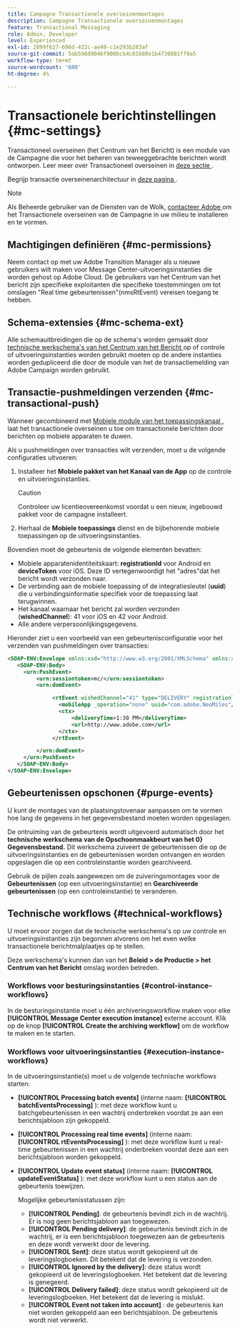 ```yaml
---
title: Campagne Transactionele overseinenmontages
description: Campagne Transactionele overseinenmontages
feature: Transactional Messaging
role: Admin, Developer
level: Experienced
exl-id: 2899f627-696d-422c-ae49-c1e293b283af
source-git-commit: 5ab598d904bf900bcb4c01680e1b4730881ff8a5
workflow-type: tm+mt
source-wordcount: '600'
ht-degree: 4%

---
```


# Transactionele berichtinstellingen {#mc-settings}

Transactioneel overseinen (het Centrum van het Bericht) is een module van de Campagne die voor het beheren van teweeggebrachte berichten wordt ontworpen. Leer meer over Transactioneel overseinen in [ deze sectie ](../send/transactional.md).

Begrijp transactie overseinenarchitectuur in [ deze pagina ](../architecture/architecture.md#transac-msg-archi).


>[!NOTE]
>
>Als Beheerde gebruiker van de Diensten van de Wolk, [ contacteer Adobe ](../start/campaign-faq.md#support) om het Transactionele overseinen van de Campagne in uw milieu te installeren en te vormen.

## Machtigingen definiëren {#mc-permissions}

Neem contact op met uw Adobe Transition Manager als u nieuwe gebruikers wilt maken voor Message Center-uitvoeringsinstanties die worden gehost op Adobe Cloud. De gebruikers van het Centrum van het bericht zijn specifieke exploitanten die specifieke toestemmingen om tot omslagen &quot;Real time gebeurtenissen&quot;(nmsRtEvent) vereisen toegang te hebben.

## Schema-extensies  {#mc-schema-ext}

Alle schemauitbreidingen die op de schema&#39;s worden gemaakt door [ technische werkschema&#39;s van het Centrum van het Bericht ](#technical-workflows) op of controle of uitvoeringsinstanties worden gebruikt moeten op de andere instanties worden gedupliceerd die door de module van het de transactiemelding van Adobe Campaign worden gebruikt.

## Transactie-pushmeldingen verzenden {#mc-transactional-push}

Wanneer gecombineerd met [ Mobiele module van het toepassingskanaal ](../send/push.md), laat het transactionele overseinen u toe om transactionele berichten door berichten op mobiele apparaten te duwen.

Als u pushmeldingen over transacties wilt verzenden, moet u de volgende configuraties uitvoeren:

1. Installeer het **Mobiele pakket van het Kanaal van de App** op de controle en uitvoeringsinstanties.

   >[!CAUTION]
   >
   >Controleer uw licentieovereenkomst voordat u een nieuw, ingebouwd pakket voor de campagne installeert.

1. Herhaal de **Mobiele toepassings** dienst en de bijbehorende mobiele toepassingen op de uitvoeringsinstanties.

Bovendien moet de gebeurtenis de volgende elementen bevatten:

* Mobiele apparatenidentiteitskaart: **registrationId** voor Android en **deviceToken** voor iOS. Deze ID vertegenwoordigt het &quot;adres&quot;dat het bericht wordt verzonden naar.
* De verbinding aan de mobiele toepassing of de integratiesleutel (**uuid**) die u verbindingsinformatie specifiek voor de toepassing laat terugwinnen.
* Het kanaal waarnaar het bericht zal worden verzonden (**wishedChannel**): 41 voor iOS en 42 voor Android.
* Alle andere verpersoonlijkingsgegevens.

Hieronder ziet u een voorbeeld van een gebeurtenisconfiguratie voor het verzenden van pushmeldingen over transacties:

```xml
<SOAP-ENV:Envelope xmlns:xsd="http://www.w3.org/2001/XMLSchema" xmlns:xsi="http://www.w3.org/2001/XMLSchema-instance" xmlns:SOAP-ENV="http://schemas.xmlsoap.org/soap/envelope/">
   <SOAP-ENV:Body>
     <urn:PushEvent>
         <urn:sessiontoken>mc/</urn:sessiontoken>
         <urn:domEvent>

              <rtEvent wishedChannel="41" type="DELIVERY" registrationToken="2cefnefzef758398493srefzefkzq483974">
                <mobileApp _operation="none" uuid="com.adobe.NeoMiles"/>
                <ctx>
                    <deliveryTime>1:30 PM</deliveryTime>
                    <url>http://www.adobe.com</url>
                </ctx>
              </rtEvent>

         </urn:domEvent>
     </urn:PushEvent>           
   </SOAP-ENV:Body>
</SOAP-ENV:Envelope>
```

## Gebeurtenissen opschonen {#purge-events}

U kunt de montages van de plaatsingstovenaar aanpassen om te vormen hoe lang de gegevens in het gegevensbestand moeten worden opgeslagen.

De ontruiming van de gebeurtenis wordt uitgevoerd automatisch door het **technische werkschema van de Opschoonmaakbeurt van het 0} Gegevensbestand.** Dit werkschema zuiveert de gebeurtenissen die op de uitvoeringsinstanties en de gebeurtenissen worden ontvangen en worden opgeslagen die op een controleinstantie worden gearchiveerd.

Gebruik de pijlen zoals aangewezen om de zuiveringsmontages voor de **Gebeurtenissen** (op een uitvoeringsinstantie) en **Gearchiveerde gebeurtenissen** (op een controleinstantie) te veranderen.


## Technische workflows {#technical-workflows}

U moet ervoor zorgen dat de technische werkschema&#39;s op uw controle en uitvoeringsinstanties zijn begonnen alvorens om het even welke transactionele berichtmalplaatjes op te stellen.

Deze werkschema&#39;s kunnen dan van het **Beleid > de Productie > het Centrum van het Bericht** omslag worden betreden.

### Workflows voor besturingsinstanties {#control-instance-workflows}

In de besturingsinstantie moet u één archiveringsworkflow maken voor elke **[!UICONTROL Message Center execution instance]** externe account. Klik op de knop **[!UICONTROL Create the archiving workflow]** om de workflow te maken en te starten.

### Workflows voor uitvoeringsinstanties {#execution-instance-workflows}

In de uitvoeringsinstantie(s) moet u de volgende technische workflows starten:

* **[!UICONTROL Processing batch events]** (interne naam: **[!UICONTROL batchEventsProcessing]** ): met deze workflow kunt u batchgebeurtenissen in een wachtrij onderbreken voordat ze aan een berichtsjabloon zijn gekoppeld.
* **[!UICONTROL Processing real time events]** (interne naam: **[!UICONTROL rtEventsProcessing]** ): met deze workflow kunt u real-time gebeurtenissen in een wachtrij onderbreken voordat deze aan een berichtsjabloon worden gekoppeld.
* **[!UICONTROL Update event status]** (interne naam: **[!UICONTROL updateEventStatus]** ): met deze workflow kunt u een status aan de gebeurtenis toewijzen.

  Mogelijke gebeurtenisstatussen zijn:

   * **[!UICONTROL Pending]**: de gebeurtenis bevindt zich in de wachtrij. Er is nog geen berichtsjabloon aan toegewezen.
   * **[!UICONTROL Pending delivery]**: de gebeurtenis bevindt zich in de wachtrij, er is een berichtsjabloon toegewezen aan de gebeurtenis en deze wordt verwerkt door de levering.
   * **[!UICONTROL Sent]**: deze status wordt gekopieerd uit de leveringslogboeken. Dit betekent dat de levering is verzonden.
   * **[!UICONTROL Ignored by the delivery]**: deze status wordt gekopieerd uit de leveringslogboeken. Het betekent dat de levering is genegeerd.
   * **[!UICONTROL Delivery failed]**: deze status wordt gekopieerd uit de leveringslogboeken. Het betekent dat de levering is mislukt.
   * **[!UICONTROL Event not taken into account]** : de gebeurtenis kan niet worden gekoppeld aan een berichtsjabloon. De gebeurtenis wordt niet verwerkt.
